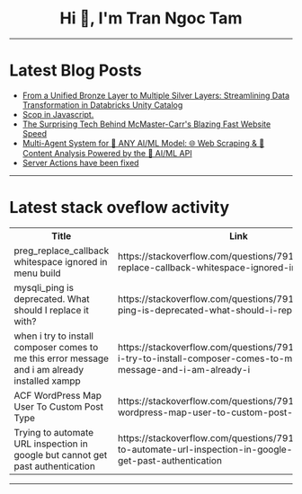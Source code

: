 <h1 align="center">Hi 👋, I'm Tran Ngoc Tam</h1>

---

# Latest Blog Posts 
<!-- BLOG-POST-LIST:START -->
- [From a Unified Bronze Layer to Multiple Silver Layers: Streamlining Data Transformation in Databricks Unity Catalog](https://dev.to/prakhyatkarri/from-a-unified-bronze-layer-to-multiple-silver-layers-streamlining-data-transformation-in-databricks-unity-catalog-1gj8)
- [Scop in Javascript.](https://dev.to/hamadahmad000/scop-in-javascript-i47)
- [The Surprising Tech Behind McMaster-Carr&#39;s Blazing Fast Website Speed](https://dev.to/svsharma/the-surprising-tech-behind-mcmaster-carrs-blazing-fast-website-speed-bfc)
- [Multi-Agent System for 🚀 ANY AI/ML Model: 🌐 Web Scraping &amp; 📝 Content Analysis Powered by the 🔗 AI/ML API](https://dev.to/jadouse5/multi-agent-system-for-any-aiml-model-web-scraping-content-analysis-powered-by-the-aiml-api-5ek8)
- [Server Actions have been fixed](https://dev.to/aralroca/server-actions-have-been-fixed-3ikg)
<!-- BLOG-POST-LIST:END -->

---

# Latest stack oveflow activity
<table>
  <tr><th>Title</th><th>Link</th></tr>
  <!-- STACKOVERFLOW:START --><tr><td>preg_replace_callback whitespace ignored in menu build</td><td>https://stackoverflow.com/questions/79108012/preg-replace-callback-whitespace-ignored-in-menu-build</td></tr><tr><td>mysqli_ping is deprecated. What should I replace it with?</td><td>https://stackoverflow.com/questions/79107928/mysqli-ping-is-deprecated-what-should-i-replace-it-with</td></tr><tr><td>when i try to install composer comes to me this error message and i am already installed xampp</td><td>https://stackoverflow.com/questions/79107826/when-i-try-to-install-composer-comes-to-me-this-error-message-and-i-am-already-i</td></tr><tr><td>ACF WordPress Map User To Custom Post Type</td><td>https://stackoverflow.com/questions/79107707/acf-wordpress-map-user-to-custom-post-type</td></tr><tr><td>Trying to automate URL inspection in google but cannot get past authentication</td><td>https://stackoverflow.com/questions/79107661/trying-to-automate-url-inspection-in-google-but-cannot-get-past-authentication</td></tr><!-- STACKOVERFLOW:END -->
</table>

---


